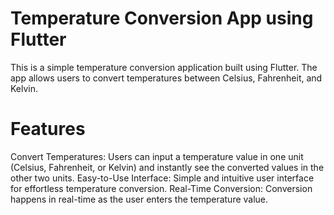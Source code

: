 # Temperature Conversion App using Flutter
This is a simple temperature conversion application built using Flutter. The app allows users to convert temperatures between Celsius, Fahrenheit, and Kelvin.

# Features
  Convert Temperatures: Users can input a temperature value in one unit (Celsius, Fahrenheit, or Kelvin) and instantly see the converted values in the other two units.
Easy-to-Use Interface: Simple and intuitive user interface for effortless temperature conversion.
Real-Time Conversion: Conversion happens in real-time as the user enters the temperature value.
